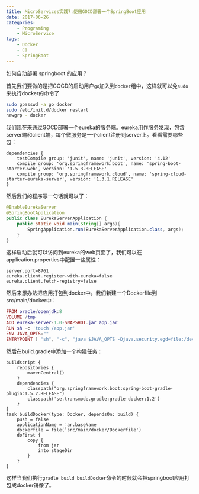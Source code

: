 ```yaml
---
title: MicroServices实践7:使用GOCD部署一个SpringBoot应用
date: 2017-06-26
categories:  
    - Programing
    - MicroService
tags:
	- Docker
	- CI
	- SpringBoot
---
```

如何自动部署 springboot 的应用？
<!--more-->
首先我们要做的是把GOCD的启动用户`go`加入到`docker`组中，这样就可以免`sudo`来执行docker的命令了
```bash
sudo gpasswd -a go docker
sudo /etc/init.d/docker restart
newgrp - docker
```
我们现在来通过GOCD部署一个eureka的服务端。eureka用作服务发现，包含server端和client端，每个微服务是一个client注册到server上。看看需要哪些包：
```grovvy
dependencies {
    testCompile group: 'junit', name: 'junit', version: '4.12'
    compile group: 'org.springframework.boot', name: 'spring-boot-starter-web', version: '1.5.3.RELEASE'
    compile group: 'org.springframework.cloud', name: 'spring-cloud-starter-eureka-server', version: '1.3.1.RELEASE'
}
```
然后我们的程序写一句话就可以了：
```java
@EnableEurekaServer
@SpringBootApplication
public class EurekaServerApplication {
    public static void main(String[] args){
        SpringApplication.run(EurekaServerApplication.class, args);
    }
}
```
这样启动后就可以访问到eureka的web页面了，我们可以在application.properties中配置一些属性：
```properties
server.port=8761
eureka.client.register-with-eureka=false
eureka.client.fetch-registry=false
```
然后来想办法把应用打包到docker中。我们新建一个Dockerfile到src/main/docker中：
```lua
FROM oracle/openjdk:8
VOLUME /tmp
ADD eureka-server-1.0-SNAPSHOT.jar app.jar
RUN sh -c 'touch /app.jar'
ENV JAVA_OPTS=""
ENTRYPOINT [ "sh", "-c", "java $JAVA_OPTS -Djava.security.egd=file:/dev/./urandom -jar /app.jar" ]
```
然后在build.gradle中添加一个构建任务：
```grovvy
buildscript {
    repositories {
        mavenCentral()
    }
    dependencies {
        classpath("org.springframework.boot:spring-boot-gradle-plugin:1.5.2.RELEASE")
        classpath('se.transmode.gradle:gradle-docker:1.2')
    }
}
task buildDocker(type: Docker, dependsOn: build) {
    push = false
    applicationName = jar.baseName
    dockerfile = file('src/main/docker/Dockerfile')
    doFirst {
        copy {
            from jar
            into stageDir
        }
    }
}
```
这样当我们执行`gradle build buildDocker`命令的时候就会把springboot应用打包成docker镜像了。